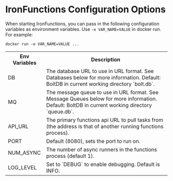 # IronFunctions Configuration Options

When starting IronFunctions, you can pass in the following configuration variables as environment variables. Use `-e VAR_NAME=VALUE` in 
docker run.  For example:

```
docker run -e VAR_NAME=VALUE ...
```

<table>
<tr>
<th>Env Variables</th>
<th>Description</th>
</tr>
<tr>
<td>DB</td>
<td>The database URL to use in URL format. See Databases below for more information. Default: BoltDB in current working directory `bolt.db`.</td>
</tr>
<tr>
<td>MQ</td>
<td>The message queue to use in URL format. See Message Queues below for more information. Default: BoltDB in current working directory `queue.db`.</td>
</tr>
<tr>
<td>API_URL</td>
<td>The primary functions api URL to pull tasks from (the address is that of another running functions process).</td>
</tr>
<tr>
<td>PORT</td>
<td>Default (8080), sets the port to run on.</td>
</tr>
<tr>
<td>NUM_ASYNC</td>
<td>The number of async runners in the functions process (default 1).</td>
</tr>
<tr>
<td>LOG_LEVEL</td>
<td>Set to `DEBUG` to enable debugging. Default is INFO.</td>
</tr>
</table>
